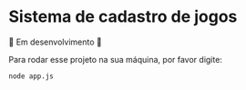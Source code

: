 <h1>Sistema de cadastro de jogos</h1>

:construction: Em desenvolvimento :construction:

Para rodar esse projeto na sua máquina, por favor digite:

```
node app.js
```
